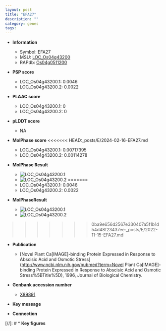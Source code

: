 ```yaml
---
layout: post
title: "EFA27"
description: ""
category: genes
tags: 
---
```


* **Information**  
    + Symbol: EFA27  
    + MSU: [LOC_Os04g43200](http://rice.plantbiology.msu.edu/cgi-bin/ORF_infopage.cgi?orf=LOC_Os04g43200)  
    + RAPdb: [Os04g0511200](http://rapdb.dna.affrc.go.jp/viewer/gbrowse_details/irgsp1?name=Os04g0511200)  

* **PSP score**  
    + LOC_Os04g43200.1: 0.0046 
    + LOC_Os04g43200.2: 0.0022 

* **PLAAC score**  
    + LOC_Os04g43200.1: 0 
    + LOC_Os04g43200.2: 0 

* **pLDDT score**
    + NA


* **MolPhase score**
<<<<<<< HEAD:_posts/E/2024-02-16-EFA27.md
    + LOC_Os04g43200.1: 0.00717395
    + LOC_Os04g43200.2: 0.00114278

* **MolPhase Result**
    + ![LOC_Os04g43200.1](https://304243504.github.io/Pictures/LOC_Os04g/LOC_Os04g43200.1.png)
    + ![LOC_Os04g43200.2](https://304243504.github.io/Pictures/LOC_Os04g/LOC_Os04g43200.2.png)
=======
    + LOC_Os04g43200.1: 0.0046
    + LOC_Os04g43200.2: 0.0022

* **MolPhaseResult**
    + ![LOC_Os04g43200.1](https://ricepsp.github.io/pictures/LOC_Os04g/LOC_Os04g43200.1.png)
    + ![LOC_Os04g43200.2](https://ricepsp.github.io/pictures/LOC_Os04g/LOC_Os04g43200.2.png)
>>>>>>> 0ba9e656d2567e330407a5f1b1d54d48f23437ee:_posts/E/2022-11-15-EFA27.md

* **Publication**  
    + [Novel Plant Ca[IMAGE]-binding Protein Expressed in Response to Abscisic Acid and Osmotic Stress](http://www.ncbi.nlm.nih.gov/pubmed?term=Novel Plant Ca[IMAGE]-binding Protein Expressed in Response to Abscisic Acid and Osmotic Stress%5BTitle%5D), 1996, Journal of Biological Chemistry.

* **Genbank accession number**  
    + [X89891](http://www.ncbi.nlm.nih.gov/nuccore/X89891)

* **Key message**  

* **Connection**  

[//]: # * **Key figures**  


